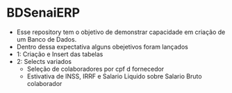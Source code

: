 # BDSenaiERP

- Esse repository tem o objetivo de demonstrar capacidade em criação de um Banco de Dados.
- Dentro dessa expectativa alguns obejetivos foram lançados
- 1: Criação e Insert das tabelas
- 2: Selects variados
    - Seleção de colaboradores por cpf d fornecedor
    - Estivativa de INSS, IRRF e Salario Liquido sobre Salario Bruto colaborador
